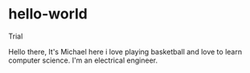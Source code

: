 # hello-world
Trial 

Hello there, It's Michael here i love playing basketball and love to learn computer science.
I'm an electrical engineer.
